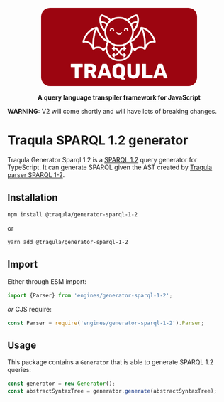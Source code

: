 <p align="center">
    <img alt="Traqula logo" width="70%" style="border-radius: 20px" src="/assets/white-on-red/logo-white-on-red-lettered-social.png">
</p>

<p align="center">
  <strong>A query language transpiler framework for JavaScript</strong>
</p>

**WARNING:** V2 will come shortly and will have lots of breaking changes.

# Traqula SPARQL 1.2 generator

Traqula Generator Sparql 1.2 is a [SPARQL 1.2](https://www.w3.org/TR/sparql12-query/#grammar) query generator for TypeScript.
It can generate SPARQL given the AST created by [Traqula parser SPARQL 1-2](https://github.com/comunica/traqula/tree/main/engines/parser-sparql-1-2).

## Installation

```bash
npm install @traqula/generator-sparql-1-2
```

or

```bash
yarn add @traqula/generator-sparql-1-2
```

## Import

Either through ESM import:

```javascript
import {Parser} from 'engines/generator-sparql-1-2';
```

_or_ CJS require:

```javascript
const Parser = require('engines/generator-sparql-1-2').Parser;
```

## Usage

This package contains a `Generator` that is able to generate SPARQL 1.2 queries:

```typescript
const generator = new Generator();
const abstractSyntaxTree = generator.generate(abstractSyntaxTree);
```
